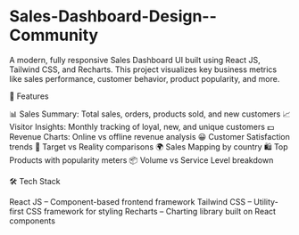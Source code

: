 # Sales-Dashboard-Design--Community

A modern, fully responsive Sales Dashboard UI built using React JS, Tailwind CSS, and Recharts. This project visualizes key business metrics like sales performance, customer behavior, product popularity, and more.

🚀 Features

📊 Sales Summary: Total sales, orders, products sold, and new customers
📈 Visitor Insights: Monthly tracking of loyal, new, and unique customers
💵 Revenue Charts: Online vs offline revenue analysis
😀 Customer Satisfaction trends
🎯 Target vs Reality comparisons
🌍 Sales Mapping by country
🛍️ Top Products with popularity meters
📦 Volume vs Service Level breakdown

🛠️ Tech Stack

React JS – Component-based frontend framework
Tailwind CSS – Utility-first CSS framework for styling
Recharts – Charting library built on React components

